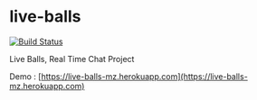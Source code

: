 # live-balls

[![Build Status](https://travis-ci.org/mzeybek89/live-balls.svg?branch=master)](https://travis-ci.org/mzeybek89/live-balls)

Live Balls, Real Time Chat Project

Demo : [https://live-balls-mz.herokuapp.com](https://live-balls-mz.herokuapp.com)